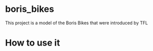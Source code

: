 # boris_bikes
This project is a model of the Boris Bikes that were introduced by TFL

# How to use it
